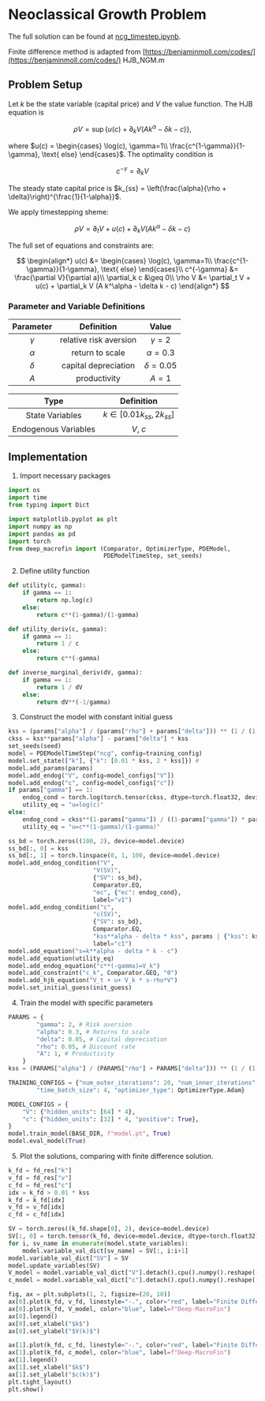 # Neoclassical Growth Problem

The full solution can be found at <a href="https://github.com/rotmanfinhub/deep-macrofin/blob/main/examples/macro_problems/neoclassical-growth/ncg_timestep.ipynb" target="_blank">ncg_timestep.ipynb</a>. 

Finite difference method is adapted from [https://benjaminmoll.com/codes/](https://benjaminmoll.com/codes/) HJB_NGM.m

## Problem Setup

Let $k$ be the state variable (capital price) and $V$ the value function. The HJB equation is 

$$
\rho V = \sup \left\{u(c) + \partial_k V (A k^\alpha - \delta k - c)\right\},
$$

where $u(c) = \begin{cases}
\log(c), \gamma=1\\
\frac{c^{1-\gamma}}{1-\gamma}, \text{ else}
\end{cases}$. The optimality condition is

$$
c^{-\gamma} = \partial_k V
$$

The steady state capital price is $k_{ss} = \left(\frac{\alpha}{\rho + \delta}\right)^{\frac{1}{1-\alpha}}$.

We apply timestepping sheme:

$$
\rho V = \partial_t V + u(c) + \partial_k V (A k^\alpha - \delta k - c)
$$

The full set of equations and constraints are:

$$
\begin{align*}
u(c) &= \begin{cases}
\log(c), \gamma=1\\
\frac{c^{1-\gamma}}{1-\gamma}, \text{ else}
\end{cases}\\
c^{-\gamma} &= \frac{\partial V}{\partial a}\\
\partial_k c &\geq 0\\
\rho V &= \partial_t V + u(c) + \partial_k V (A k^\alpha - \delta k - c)
\end{align*}
$$



### Parameter and Variable Definitions
| Parameter | Definition | Value |
|:---:|:---:|:---:|
|$\gamma$ | relative risk aversion| $\gamma=2$ |
|$\alpha$ | return to scale | $\alpha=0.3$ |
|$\delta$ | capital depreciation | $\delta=0.05$ |
|$A$ | productivity | $A=1$ |

| Type | Definition |
|:---:|:---:|
|State Variables | $k\in [0.01 k_{ss}, 2 k_{ss}]$|
|Endogenous Variables | $V$, $c$ |

## Implementation

1. Import necessary packages
```py
import os
import time
from typing import Dict

import matplotlib.pyplot as plt
import numpy as np
import pandas as pd
import torch
from deep_macrofin import (Comparator, OptimizerType, PDEModel,
                           PDEModelTimeStep, set_seeds)
```

2. Define utility function
```py
def utility(c, gamma):
    if gamma == 1:
        return np.log(c)
    else:
        return c**(1-gamma)/(1-gamma)

def utility_deriv(c, gamma):
    if gamma == 1:
        return 1 / c
    else:
        return c**(-gamma)

def inverse_marginal_deriv(dV, gamma):
    if gamma == 1:
        return 1 / dV
    else:
        return dV**(-1/gamma)
```

3. Construct the model with constant initial guess
```py
kss = (params["alpha"] / (params["rho"] + params["delta"])) ** (1 / (1 - params["alpha"]))
ckss = kss**params["alpha"] - params["delta"] * kss
set_seeds(seed)
model = PDEModelTimeStep("ncg", config=training_config)
model.set_state(["k"], {"k": [0.01 * kss, 2 * kss]}) #  
model.add_params(params)
model.add_endog("V", config=model_configs["V"])
model.add_endog("c", config=model_configs["c"])
if params["gamma"] == 1:
    endog_cond = torch.log(torch.tensor(ckss, dtype=torch.float32, device=model.device))/params["rho"]
    utility_eq = "u=log(c)"
else:
    endog_cond = ckss**(1-params["gamma"]) / ((1-params["gamma"]) * params["rho"])
    utility_eq = "u=c**(1-gamma)/(1-gamma)"

ss_bd = torch.zeros((100, 2), device=model.device)
ss_bd[:, 0] = kss
ss_bd[:, 1] = torch.linspace(0, 1, 100, device=model.device)
model.add_endog_condition("V", 
                        "V(SV)", 
                        {"SV": ss_bd},
                        Comparator.EQ,
                        "ec", {"ec": endog_cond},
                        label="v1")
model.add_endog_condition("c", 
                        "c(SV)", 
                        {"SV": ss_bd},
                        Comparator.EQ,
                        "kss**alpha - delta * kss", params | {"kss": kss},
                        label="c1")
model.add_equation("s=k**alpha - delta * k - c")
model.add_equation(utility_eq)
model.add_endog_equation("c**(-gamma)=V_k")
model.add_constraint("c_k", Comparator.GEQ, "0")
model.add_hjb_equation("V_t + u+ V_k * s-rho*V")
model.set_initial_guess(init_guess)
```

4. Train the model with specific parameters
```py
PARAMS = {
        "gamma": 2, # Risk aversion
        "alpha": 0.3, # Returns to scale
        "delta": 0.05, # Capital depreciation
        "rho": 0.05, # Discount rate
        "A": 1, # Productivity
    }
kss = (PARAMS["alpha"] / (PARAMS["rho"] + PARAMS["delta"])) ** (1 / (1 - PARAMS["alpha"]))

TRAINING_CONFIGS = {"num_outer_iterations": 20, "num_inner_iterations": 3000,  
        "time_batch_size": 4, "optimizer_type": OptimizerType.Adam}

MODEL_CONFIGS = {
    "V": {"hidden_units": [64] * 4},
    "c": {"hidden_units": [32] * 4, "positive": True},
}
model.train_model(BASE_DIR, f"model.pt", True)
model.eval_model(True)
```

5. Plot the solutions, comparing with finite difference solution.
```py
k_fd = fd_res["k"]
v_fd = fd_res["v"]
c_fd = fd_res["c"]
idx = k_fd > 0.01 * kss
k_fd = k_fd[idx]
v_fd = v_fd[idx]
c_fd = c_fd[idx]

SV = torch.zeros((k_fd.shape[0], 2), device=model.device)
SV[:, 0] = torch.tensor(k_fd, device=model.device, dtype=torch.float32)
for i, sv_name in enumerate(model.state_variables):
    model.variable_val_dict[sv_name] = SV[:, i:i+1]
model.variable_val_dict["SV"] = SV
model.update_variables(SV)
V_model = model.variable_val_dict["V"].detach().cpu().numpy().reshape(-1)
c_model = model.variable_val_dict["c"].detach().cpu().numpy().reshape(-1)

fig, ax = plt.subplots(1, 2, figsize=(20, 10))
ax[0].plot(k_fd, v_fd, linestyle="-.", color="red", label="Finite Difference")
ax[0].plot(k_fd, V_model, color="blue", label=f"Deep-MacroFin")
ax[0].legend()
ax[0].set_xlabel("$k$")
ax[0].set_ylabel("$V(k)$")

ax[1].plot(k_fd, c_fd, linestyle="-.", color="red", label="Finite Difference")
ax[1].plot(k_fd, c_model, color="blue", label=f"Deep-MacroFin")
ax[1].legend()
ax[1].set_xlabel("$k$")
ax[1].set_ylabel("$c(k)$")
plt.tight_layout()
plt.show()
```